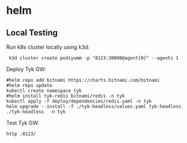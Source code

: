 # helm

## Local Testing

Run k8s cluster locally using k3d:
```shell
 k3d cluster create podiyumm -p "8123:30000@agent[0]" --agents 1
```

Deploy Tyk GW:
```shell
#helm repo add bitnami https://charts.bitnami.com/bitnami
#helm repo update
kubectl create namespace tyk
#helm install tyk-redis bitnami/redis -n tyk
kubectl apply -f deploy/dependencies/redis.yaml -n tyk
helm upgrade --install -f ./tyk-headless/values.yaml tyk-headless ./tyk-headless  -n tyk
```

Test Tyk GW:
```shell
http :8123/ 
```

